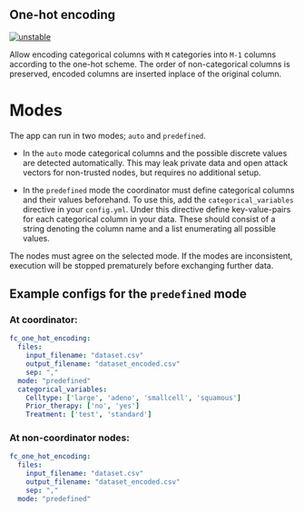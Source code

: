 ## One-hot encoding

[![unstable](http://badges.github.io/stability-badges/dist/unstable.svg)](http://github.com/badges/stability-badges)

Allow encoding categorical columns with `M` categories into `M-1` columns according to the one-hot scheme.
The order of non-categorical columns is preserved, encoded columns are inserted inplace of the original column.

# Modes
The app can run in two modes; `auto` and `predefined`.
- In the `auto` mode categorical columns and the possible discrete values are detected automatically.
  This may leak private data and open attack vectors for non-trusted nodes, but requires no additional setup.
  
- In the `predefined` mode the coordinator must define categorical columns and their values beforehand.
  To use this, add the `categorical_variables` directive in your `config.yml`.
  Under this directive define key-value-pairs for each categorical column in your data.
  These should consist of a string denoting the column name and a list enumerating all possible values.
  
The nodes must agree on the selected mode. 
If the modes are inconsistent, execution will be stopped prematurely before exchanging further data.

## Example configs for the `predefined` mode 
### At coordinator:
```yaml
fc_one_hot_encoding:
  files:
    input_filename: "dataset.csv"
    output_filename: "dataset_encoded.csv"
    sep: ","
  mode: "predefined"
  categorical_variables:
    Celltype: ['large', 'adeno', 'smallcell', 'squamous']
    Prior_therapy: ['no', 'yes']
    Treatment: ['test', 'standard']
```

### At non-coordinator nodes:
```yaml
fc_one_hot_encoding:
  files:
    input_filename: "dataset.csv"
    output_filename: "dataset_encoded.csv"
    sep: ","
  mode: "predefined"
```
